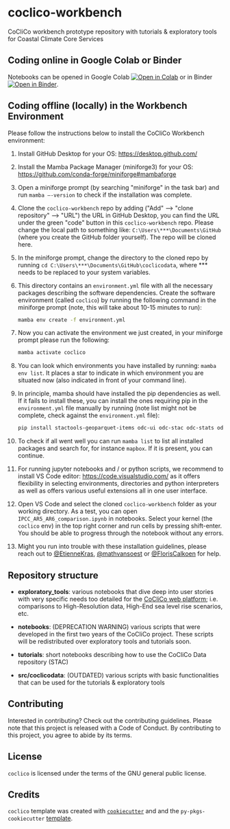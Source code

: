 # coclico-workbench

CoCliCo workbench prototype repository with tutorials & exploratory tools for Coastal Climate Core Services

## Coding online in Google Colab or Binder

Notebooks can be opened in Google Colab [![Open in Colab](https://colab.research.google.com/assets/colab-badge.svg)](http://colab.research.google.com/github/openearth/coclico-workbench) or in Binder [![Open in Binder](https://mybinder.org/badge_logo.svg)](https://mybinder.org/v2/gh/openearth/coclico-workbench/update_repo_readme).


## Coding offline (locally) in the Workbench Environment  

Please follow the instructions below to install the CoCliCo Workbench environment:

1. Install GitHub Desktop for your OS: https://desktop.github.com/ 
2. Install the Mamba Package Manager (miniforge3) for your OS: https://github.com/conda-forge/miniforge#mambaforge 
3. Open a miniforge prompt (by searching "miniforge" in the task bar) and run `mamba –-version` to check if the installation was complete. 
4. Clone the `coclico-workbench` repo by adding ("Add" --> "clone repository" --> "URL") the URL in GitHub Desktop, you can find the URL under the green "code" button in this `coclico-workbench` repo. Please change the local path to something like: `C:\Users\***\Documents\GitHub` (where you create the GitHub folder yourself). The repo will be cloned here. 
5. In the miniforge prompt, change the directory to the cloned repo by running `cd C:\Users\***\Documents\GitHub\coclicodata`, where *** needs to be replaced to your system variables.
6. This directory contains an `environment.yml` file with all the necessary packages describing the software dependencies. Create the software environment (called `coclico`) by running the following command in the miniforge prompt (note, this will take about 10-15 minutes to run): 

   ``` bash
   mamba env create -f environment.yml
   ```

7. Now you can activate the environment we just created, in your miniforge prompt please run the following:

   ``` bash
   mamba activate coclico
   ```

8. You can look which environments you have installed by running: `mamba env list`. It places a star to indicate in which environment you are situated now (also indicated in front of your command line).
9. In principle, mamba should have installed the pip dependencies as well. If it fails to install these, you can install the ones requiring pip in the `environment.yml` file manually by running (note list might not be complete, check against the `environment.yml` file):

   ``` bash
   pip install stactools-geoparquet-items odc-ui odc-stac odc-stats odc-algo odc-io odc-cloud[ASYNC] mapbox mapboxcli xstac
   ```

10. To check if all went well you can run `mamba list` to list all installed packages and search for, for instance `mapbox`. If it is present, you can continue. 
11. For running jupyter notebooks and / or python scripts, we recommend to install VS Code editor: https://code.visualstudio.com/ as it offers flexibility in selecting environments, directories and python interpreters as well as offers various useful extensions all in one user interface.
12. Open VS Code and select the cloned `coclico-workbench` folder as your working directory. As a test, you can open `IPCC_AR5_AR6_comparison.ipynb` in notebooks. Select your kernel (the `coclico` env) in the top right corner and run cells by pressing shift-enter. You should be able to progress through the notebook without any errors.
15. Might you run into trouble with these installation guidelines, please reach out to [@EtienneKras](https://github.com/EtienneKras), [@mathvansoest](https://github.com/mathvansoest) or [@FlorisCalkoen](https://github.com/FlorisCalkoen) for help.  

## Repository structure

- **exploratory_tools**: various notebooks that dive deep into user stories with very specific needs too detailed for the [CoCliCo web platform](https://coclico.netlify.app/#/data); i.e. comparisons to High-Resolution data, High-End sea level rise scenarios, etc.

- **notebooks**: (DEPRECATION WARNING) various scripts that were developed in the first two years of the CoCliCo project. These scripts will be redistributed over exploratory tools and tutorials soon.

- **tutorials**: short notebooks describing how to use the CoCliCo Data repository (STAC)

- **src/coclicodata**: (OUTDATED) various scripts with basic functionalities that can be used for the tutorials & exploratory tools 

## Contributing

Interested in contributing? Check out the contributing guidelines. Please note that this project is released with a Code of Conduct. By contributing to this project, you agree to abide by its terms.

## License

`coclico` is licensed under the terms of the GNU general public license.

## Credits

`coclico` template was created with
[`cookiecutter`](https://cookiecutter.readthedocs.io/en/latest/) and and
the `py-pkgs-cookiecutter` [template](https://github.com/py-pkgs/py-pkgs-cookiecutter).
